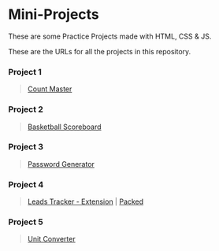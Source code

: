 # Mini-Projects
These are some Practice Projects made with HTML, CSS &amp; JS.

These are the URLs for all the projects in this repository.


### Project 1
> [Count Master](https://the-aliabdullah.github.io/Mini-Projects/1-%20Count%20Master/ "A simple Counter")

### Project 2
> [Basketball Scoreboard](https://the-aliabdullah.github.io/Mini-Projects/2-%20Basketball%20Scoreboard/ "A Scoreboard for a Basketball game")

### Project 3
> [Password Generator](https://the-aliabdullah.github.io/Mini-Projects/3-%20Password%20Generator/ "A Random Password Generator")

### Project 4
> [Leads Tracker - Extension](https://the-aliabdullah.github.io/Mini-Projects/4-%20Leads%20Tracker/ "A Simple Leads Tracker - Browser Extension")
|
> [Packed](https://the-aliabdullah.github.io/Mini-Projects/4-%20Leads%20Tracker/dist/LeadsTracker.crx "A Simple Leads Tracker - Browser Extension (Packed)")

### Project 5
> [Unit Converter](https://the-aliabdullah.github.io/Mini-Projects/5-%20Unit%20Converter/ "A Metric/Imperial Unit Converter")